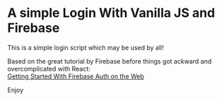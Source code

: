 # A simple Login With Vanilla JS and Firebase

This is a simple login script which may be used by all! 

Based on the great tutorial by Firebase before things got ackward and overcomplicated with React:\
[Getting Started With Firebase Auth on the Web](https://www.youtube.com/watch?v=-OKrloDzGpU)

Enjoy
